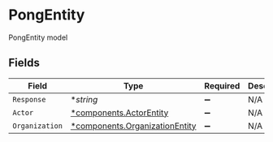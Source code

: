# PongEntity

PongEntity model


## Fields

| Field                                                                           | Type                                                                            | Required                                                                        | Description                                                                     |
| ------------------------------------------------------------------------------- | ------------------------------------------------------------------------------- | ------------------------------------------------------------------------------- | ------------------------------------------------------------------------------- |
| `Response`                                                                      | **string*                                                                       | :heavy_minus_sign:                                                              | N/A                                                                             |
| `Actor`                                                                         | [*components.ActorEntity](../../models/components/actorentity.md)               | :heavy_minus_sign:                                                              | N/A                                                                             |
| `Organization`                                                                  | [*components.OrganizationEntity](../../models/components/organizationentity.md) | :heavy_minus_sign:                                                              | N/A                                                                             |